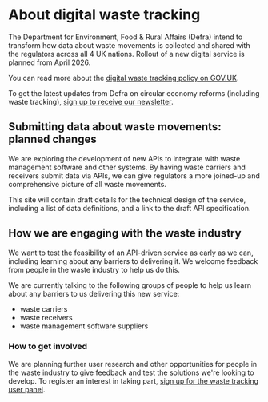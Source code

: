# About digital waste tracking
The Department for Environment, Food & Rural Affairs (Defra) intend to transform how data about waste movements is collected and shared with the regulators across all 4 UK nations. Rollout of a new digital service is planned from April 2026.

You can read more about the [digital waste tracking policy on GOV.UK](https://www.gov.uk/government/publications/digital-waste-tracking-service/mandatory-digital-waste-tracking).

To get the latest updates from Defra on circular economy reforms (including waste tracking), [sign up to receive our newsletter](https://confirmsubscription.com/h/t/EBFF97EEADC3DECE).

## Submitting data about waste movements: planned changes
We are exploring the development of new APIs to integrate with waste management software and other systems. By having waste carriers and receivers submit data via APIs, we can give regulators a more joined-up and comprehensive picture of all waste movements.

This site will contain draft details for the technical design of the service, including a list of data definitions, and a link to the draft API specification.

## How we are engaging with the waste industry
We want to test the feasibility of an API-driven service as early as we can, including learning about any barriers to delivering it. We welcome feedback from people in the waste industry to help us do this.

We are currently talking to the following groups of people to help us learn about any barriers to us delivering this new service:

* waste carriers
* waste receivers
* waste management software suppliers

### How to get involved
We are planning further user research and other opportunities for people in the waste industry to give feedback and test the solutions we're looking to develop. To register an interest in taking part, [sign up for the waste tracking user panel](https://defragroup.eu.qualtrics.com/jfe/form/SV_9QqfQNqEnI7ecDQ).